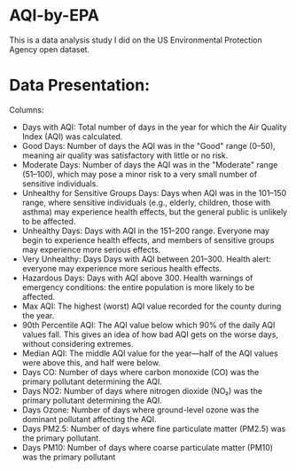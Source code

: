 # AQI-by-EPA
This is a data analysis study I did on the US Environmental Protection Agency open dataset.

# Data Presentation:

Columns:
- Days with AQI: Total number of days in the year for which the Air Quality Index (AQI) was calculated.
- Good Days:	Number of days the AQI was in the "Good" range (0–50), meaning air quality was satisfactory with little or no risk.
- Moderate Days:	Number of days the AQI was in the "Moderate" range (51–100), which may pose a minor risk to a very small number of sensitive individuals.
- Unhealthy for Sensitive Groups Days:	Days when AQI was in the 101–150 range, where sensitive individuals (e.g., elderly, children, those with asthma) may experience health effects, but the general public is unlikely to be affected.
- Unhealthy Days:	Days with AQI in the 151–200 range. Everyone may begin to experience health effects, and members of sensitive groups may experience more serious effects.
- Very Unhealthy: Days	Days with AQI between 201–300. Health alert: everyone may experience more serious health effects.
- Hazardous Days:	Days with AQI above 300. Health warnings of emergency conditions: the entire population is more likely to be affected.
- Max AQI:	The highest (worst) AQI value recorded for the county during the year.
- 90th Percentile AQI:	The AQI value below which 90% of the daily AQI values fall. This gives an idea of how bad AQI gets on the worse days, without considering extremes.
- Median AQI:	The middle AQI value for the year—half of the AQI values were above this, and half were below.
- Days CO:	Number of days where carbon monoxide (CO) was the primary pollutant determining the AQI.
- Days NO2:	Number of days where nitrogen dioxide (NO₂) was the primary pollutant determining the AQI.
- Days Ozone:	Number of days where ground-level ozone was the dominant pollutant affecting the AQI.
- Days PM2.5:	Number of days where fine particulate matter (PM2.5) was the primary pollutant.
- Days PM10:	Number of days where coarse particulate matter (PM10) was the primary pollutant

